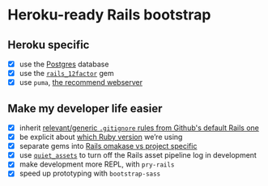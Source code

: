 # Heroku-ready Rails bootstrap

## Heroku specific
  - [x] use the [Postgres][pg-default-db] database
  - [x] use the [`rails_12factor`][rails-12factor] gem
  - [x] use `puma`, [the recommend webserver][puma-for-server]

## Make my developer life easier
  - [x] inherit [relevant/generic `.gitignore` rules from Github's default Rails one][gitignore-gh]
  - [x] be explicit about [which Ruby version][explicit-rb-ver] we’re using
  - [x] separate gems into [Rails omakase vs project specific][omakase-specific]
  - [x] use [`quiet_assets`][quiet-assets] to turn off the Rails asset pipeline log in development
  - [x] make development more REPL, with `pry-rails`
  - [x] speed up prototyping with `bootstrap-sass`

  [pg-default-db]: https://github.com/mariusbutuc/heroku-ready-rails-bootstrap/blob/e81e121/Gemfile#L7
  [gitignore-gh]: https://github.com/mariusbutuc/heroku-ready-rails-bootstrap/blob/e81e121/.gitignore#L15-L21
  [explicit-rb-ver]: https://github.com/mariusbutuc/heroku-ready-rails-bootstrap/commit/1ade082
  [omakase-specific]: https://github.com/mariusbutuc/heroku-ready-rails-bootstrap/commit/fa2c391
  [rails-12factor]: https://github.com/heroku/rails_12factor
  [puma-for-server]: https://devcenter.heroku.com/articles/getting-started-with-rails4#webserver
  [quiet-assets]: https://github.com/evrone/quiet_assets
